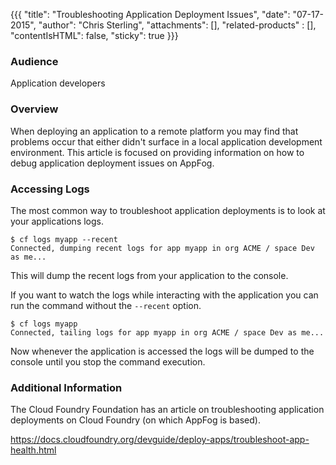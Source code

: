 {{{
  "title": "Troubleshooting Application Deployment Issues",
  "date": "07-17-2015",
  "author": "Chris Sterling",
  "attachments": [],
  "related-products" : [],
  "contentIsHTML": false,
  "sticky": true
}}}

### Audience

Application developers

### Overview

When deploying an application to a remote platform you may find that problems occur that either didn't surface in a local application development environment. This article is focused on providing information on how to debug application deployment issues on AppFog.

### Accessing Logs

The most common way to troubleshoot application deployments is to look at your applications logs.

```
$ cf logs myapp --recent
Connected, dumping recent logs for app myapp in org ACME / space Dev as me...
```

This will dump the recent logs from your application to the console.

If you want to watch the logs while interacting with the application you can run the command without the `--recent` option.

```
$ cf logs myapp
Connected, tailing logs for app myapp in org ACME / space Dev as me...
```

Now whenever the application is accessed the logs will be dumped to the console until you stop the command execution.

### Additional Information

The Cloud Foundry Foundation has an article on troubleshooting application deployments on Cloud Foundry (on which AppFog is based).

https://docs.cloudfoundry.org/devguide/deploy-apps/troubleshoot-app-health.html
